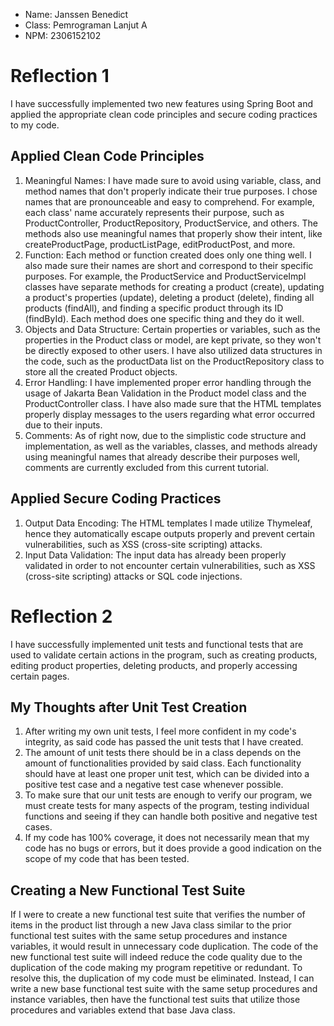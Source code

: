 - Name: Janssen Benedict
- Class: Pemrograman Lanjut A
- NPM: 2306152102

# Reflection 1

I have successfully implemented two new features using Spring Boot and applied the appropriate clean code principles and secure coding practices to my code.

## Applied Clean Code Principles

1. Meaningful Names: I have made sure to avoid using variable, class, and method names that don't properly indicate their true purposes. I chose names that are pronounceable and easy to comprehend. For example, each class' name accurately represents their purpose, such as ProductController, ProductRepository, ProductService, and others. The methods also use meaningful names that properly show their intent, like createProductPage, productListPage, editProductPost, and more.
2. Function: Each method or function created does only one thing well. I also made sure their names are short and correspond to their specific purposes. For example, the ProductService and ProductServiceImpl classes have separate methods for creating a product (create), updating a product's properties (update), deleting a product (delete), finding all products (findAll), and finding a specific product through its ID (findById). Each method does one specific thing and they do it well.
3. Objects and Data Structure: Certain properties or variables, such as the properties in the Product class or model, are kept private, so they won't be directly exposed to other users. I have also utilized data structures in the code, such as the productData list on the ProductRepository class to store all the created Product objects.
4. Error Handling: I have implemented proper error handling through the usage of Jakarta Bean Validation in the Product model class and the ProductController class. I have also made sure that the HTML templates properly display messages to the users regarding what error occurred due to their inputs.
5. Comments: As of right now, due to the simplistic code structure and implementation, as well as the variables, classes, and methods already using meaningful names that already describe their purposes well, comments are currently excluded from this current tutorial.

## Applied Secure Coding Practices

1. Output Data Encoding: The HTML templates I made utilize Thymeleaf, hence they automatically escape outputs properly and prevent certain vulnerabilities, such as XSS (cross-site scripting) attacks.
2. Input Data Validation: The input data has already been properly validated in order to not encounter certain vulnerabilities, such as XSS (cross-site scripting) attacks or SQL code injections.

# Reflection 2

I have successfully implemented unit tests and functional tests that are used to validate certain actions in the program, such as creating products, editing product properties, deleting products, and properly accessing certain pages.

## My Thoughts after Unit Test Creation
1. After writing my own unit tests, I feel more confident in my code's integrity, as said code has passed the unit tests that I have created.
2. The amount of unit tests there should be in a class depends on the amount of functionalities provided by said class. Each functionality should have at least one proper unit test, which can be divided into a positive test case and a negative test case whenever possible.
3. To make sure that our unit tests are enough to verify our program, we must create tests for many aspects of the program, testing individual functions and seeing if they can handle both positive and negative test cases.
4. If my code has 100% coverage, it does not necessarily mean that my code has no bugs or errors, but it does provide a good indication on the scope of my code that has been tested.

## Creating a New Functional Test Suite
If I were to create a new functional test suite that verifies the number of items in the product list through a new Java class similar to the prior functional test suites with the same setup procedures and instance variables, it would result in unnecessary code duplication.
The code of the new functional test suite will indeed reduce the code quality due to the duplication of the code making my program repetitive or redundant.
To resolve this, the duplication of my code must be eliminated. Instead, I can write a new base functional test suite with the same setup procedures and instance variables, then have the functional test suits that utilize those procedures and variables extend that base Java class.
